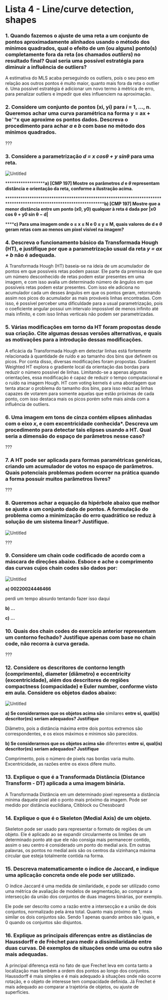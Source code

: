 # Lista 4 - Line/curve detection, shapes

### 1. Quando fazemos o ajuste de uma reta a um conjunto de pontos aproximadamente alinhados usando o método dos mínimos quadrados, qual o efeito de um (ou alguns) ponto(s) completamente fora da reta (os chamados _****outliers****_) no resultado final? Qual seria uma possível estratégia para diminuir a influência de ********outliers********?

A estimativa do MLS acaba perseguindo os outliers, pois o seu peso em relação aos outros pontos é muito maior, quanto mais fora da reta o outlier é. Uma possível estratégia é adicionar um novo termo à métrica de erro, para penalizar outliers e impedir que eles influenciem na aproximação.

### 2. Considere um conjunto de pontos (******xi, yi******) para _i_ = 1, …, **n**. Queremos achar uma curva paramétrica na forma y = ax + be⁻^x que aproxime os pontos dados. Descreva o procedimento para achar _a_ e _b_ com base no método dos mínimos quadrados.

???

### 3. Considere a parametrização _********************d = x cosθ + y sinθ********************_ para uma reta.

![Untitled](https://s3-us-west-2.amazonaws.com/secure.notion-static.com/c67c563b-7d0d-45f7-a03f-b4133accb251/Untitled.png)

********************a) [CMP 197] Mostre os parâmetros _d_ e _θ_ representam distância e orientação da reta, conforme a ilustração acima.**

**********************************************************************************************************************b) [CMP 197] Mostre que a menor distância entre um ponto (********x0, y0)******** qualquer à reta é dada por |x0 cos θ + y0 sin θ − d|**

******c) Para uma imagem onde o ≤ x ≤ N e 0 ≤ y ≤ M, quais valores de **d** e _θ_ geram retas com ao menos um pixel visível na imagem?**

### 4. Descreva o funcionamento básico da Transformada Hough (HT), e justifique por que a parametrização usual da reta _********y = ax + b********_ não é adequada.

A Transformada Hough (HT) baseia-se na ideia de um acumulador de pontos em que possíveis retas podem passar. Ele parte da premissa de que um número desconhecido de retas podem estar presentes em uma imagem, e com isso avalia um determinado número de ângulos em que possíveis retas podem estar presentes. Com isso ele adiciona no acumulador cada um desses ângulos em que os pontos geram, retornando assim nos picos do acumulador as mais prováveis linhas encontradas. Com isso, é possível perceber uma dificuldade para a usual parametrização, pois o coeficiente angular possui um intervalo impossível de menos infinito até mais infinito, e com isso linhas verticais não podem ser parametrizadas.

### 5. Várias modificações em torno da HT foram propostas desde sua criação. Cite algumas dessas versões alternativas, e quais as motivações para a introdução dessas modificações.

A eficácia da Transformada Hough em detectar linhas está fortemente relacionada à quantidade de ruído e ao tamanho dos bins que definem os picos. Por conta disso, diversas modificações foram propostas. Gradient Weighted HT explora o gradiente local da orientação das bordas para reduzir o número possível de linhas. Limitando-se a apenas algumas orientações, essa modificação é capaz de reduzir o tempo computacional e o ruído na imagem Hough. HT com voting kernels é uma abordagem que tenta atacar o problema do tamanho dos bins, para isso reduz as linhas capazes de votarem para somente aquelas que estão próximas de cada ponto, com isso destaca mais os picos porém sofre mais ainda com a influência de outliers.

### 6. Uma imagem em tons de cinza contém elipses alinhadas com o eixo _x_, e com excentricidade conhecida*. Descreva um procedimento para detectar tais elipses usando a HT. Qual seria a dimensão do espaço de parâmetros nesse caso?

???

### 7. A HT pode ser aplicada para formas paramétricas genéricas, criando um acumulador de votos no espaço de parâmetros. Quais potenciais problemas podem ocorrer na prática quando a forma possuir muitos parâmetros livres?

???

### 8. Queremos achar a equação da hipérbole abaixo que melhor se ajuste a um conjunto dado de pontos. A formulação do problema como a minimização do erro quadrático se reduz à solução de um sistema linear? Justifique.

![Untitled](https://s3-us-west-2.amazonaws.com/secure.notion-static.com/ccf51199-2076-4d8f-9a4e-e2d495f479df/Untitled.png)

???

### 9. Considere um **********chain code********** codificado de acordo com a máscara de direções abaixo. Esboce e ache o comprimento das curvas cujos chain codes são dados por:

![Untitled](https://s3-us-west-2.amazonaws.com/secure.notion-static.com/92bca58c-3c0a-497d-920f-a3168958078a/Untitled.png)

**********************************a) 00220024446466**********************************

perdi um tempo absurdo tentando fazer isso daqui

**************b) …**************

**************c) …**************

### 10. Quais dos chain codes do exercício anterior representam um contorno fechado? Justifique apenas com base no chain code, não recorra à curva gerada.

???

### 12. Considere os descritores de contorno ******length****** (comprimento), diameter (diâmetro) e eccentricity (excentricidade), além dos descritores de regiões compactness (compacidade) e Euler number, conforme visto em aula. Considere os objetos dados abaixo:

![Untitled](https://s3-us-west-2.amazonaws.com/secure.notion-static.com/2baf0b4b-c920-4019-9c5c-1884c1abe3ca/Untitled.png)

********************************************************************************************a) Se considerarmos que os objetos acima são******************************************************************************************** similares **************************************************************entre si, qual(is) descritor(es) seriam adequados? Justifique**************************************************************

Diâmetro, pois a distância máxima entre dois pontos extremos são correspondentes, e os eixos máximos e mínimos são parecidos.

******b) Se considerarmos que os objetos acima são****** diferentes ****************************************************************************************************************************entre si, qual(is) descritor(es) seriam adequados? Justifique****************************************************************************************************************************

Comprimento, pois o número de pixels nas bordas varia muito. Excentricidade, as razões entre os eixos difere muito.

### 13. Explique o que é a Transformada Distância (************************Distance Transform - DT)************************ aplicada a uma imagem binária.

A Transformada Distância em um determinado pixel representa a distância mínima daquele pixel até o ponto mais próximo da imagem. Pode ser medido por distância euclidiana, Citiblock ou Chessboard

### 14. Explique o que é o ********Skeleton******** (************Medial Axis)************ de um objeto.

Skeleton pode ser usado para representar o formato de regiões de um objeto. Ele é aplicado ao se expandir circularmente os limites de um determinado ponto até que ele não consiga mais permanecer contido, assim o seu centro é considerado um ponto do medial axis. Em outras palavras, os pontos no medial axis são os centros da vizinhança máxima circular que esteja totalmente contida na forma.

### 15. Descreva matematicamente o índice de Jaccard, e indique uma aplicação concreta onde ele pode ser utilizado.

O índice Jaccard é uma medida de similaridade, e pode ser utilizado como uma métrica de avaliação de modelos de segmentação, ao comparar a intersecção da união dos conjuntos de duas imagens binárias, por exemplo.

Ele pode ser descrito como a razão entre a intersecção e a união de dois conjuntos, normalizado pela área total. Quanto mais próximo de 1, mais similar os dois conjuntos são. Sendo 1 apenas quando ambos são iguais, e 0 quando os conjuntos são disjuntos.

### 16. Explique as principais diferenças entre as distâncias de Haussdorff e de Frèchet para medir a dissimilaridade entre duas curvas. Dê exemplos de situações onde uma ou outra são mais adequadas.

A principal diferença está no fato de que Frechet leva em conta tanto a localização mas também a ordem dos pontos ao longo dos conjuntos. Haussdorff é mais simples e é mais adequado à situações onde não ocorre rotação, e o objeto de interesse tem compacidade definida. Já Frechet é mais adequado ao comparar a trajetória de objetos, ou ajuste de superfícies.